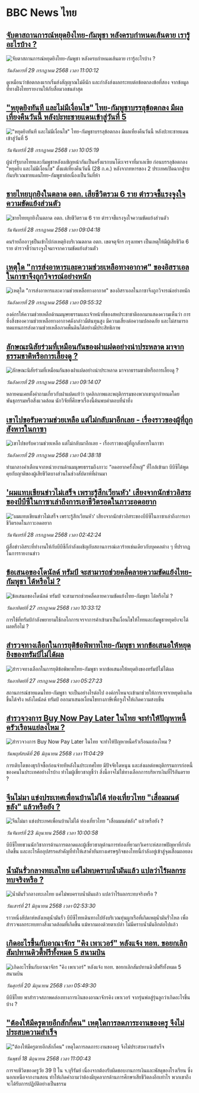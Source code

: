 # BBC News ไทย## [จับตาสถานการณ์หยุดยิงไทย-กัมพูชา หลังครบกำหนดเส้นตาย เรารู้อะไรบ้าง ?](https://www.bbc.com/thai/articles/cvgvdygrvvko?at_medium=RSS&at_campaign=rss?at_campaign=githubrss)![จับตาสถานการณ์หยุดยิงไทย-กัมพูชา หลังครบกำหนดเส้นตาย เรารู้อะไรบ้าง ?](https://ichef.bbci.co.uk/ace/ws/240/cpsprodpb/7394/live/59f8cbc0-6c31-11f0-89ea-4d6f9851f623.jpg)_วันอังคารที่ 29 กรกฎาคม 2568 เวลา 11:00:12_ดูเหมือนว่าข้อตกลงแรกเริ่มส่งสัญญาณไม่ดีนัก และกำลังส่งผลกระทบต่อข้อตกลงข้อที่สอง จากข้อมูลที่ทางฝั่งไทยรายงานให้กับสื่อมวลชนล่าสุด## ["หยุดยิงทันที และไม่มีเงื่อนไข" ไทย-กัมพูชาบรรลุข้อตกลง มีผลเที่ยงคืนวันนี้ หลังปะทะชายแดนเข้าสู่วันที่ 5](https://www.bbc.com/thai/articles/c79ln31vx1lo?at_medium=RSS&at_campaign=rss?at_campaign=githubrss)!["หยุดยิงทันที และไม่มีเงื่อนไข" ไทย-กัมพูชาบรรลุข้อตกลง มีผลเที่ยงคืนวันนี้ หลังปะทะชายแดนเข้าสู่วันที่ 5](https://ichef.bbci.co.uk/ace/ws/240/cpsprodpb/063b/live/3ec395b0-6ba0-11f0-82c0-83e5ee86ba74.jpg)_วันจันทร์ที่ 28 กรกฎาคม 2568 เวลา 10:05:19_ผู้นำรัฐบาลไทยและกัมพูชาหลังเผชิญหน้ากันเป็นครั้งแรกบนโต๊ะเจรจาที่มาเลเซีย ก่อนบรรลุข้อตกลง "หยุดยิง และไม่มีเงื่อนไข" ตั้งแต่เที่ยงคืนวันนี้ (28 ก.ค.) หลังจากทหารของ 2 ประเทศเปิดฉากสู้รบกันบริเวณชายแดนไทย-กัมพูชาต่อเนื่องเป็นวันที่ห้า## [ชายไทยบุกยิงในตลาด อตก. เสียชีวิตรวม 6 ราย ตำรวจชี้แรงจูงใจความขัดแย้งส่วนตัว](https://www.bbc.com/thai/articles/cg4xqv6zy74o?at_medium=RSS&at_campaign=rss?at_campaign=githubrss)![ชายไทยบุกยิงในตลาด อตก. เสียชีวิตรวม 6 ราย ตำรวจชี้แรงจูงใจความขัดแย้งส่วนตัว](https://ichef.bbci.co.uk/ace/ws/240/cpsprodpb/4430/live/c8e78b20-6b87-11f0-9bc7-71a22c91def5.jpg)_วันจันทร์ที่ 28 กรกฎาคม 2568 เวลา 09:04:18_คนร้ายถืออาวุธปืนเข้าไปก่อเหตุยิงบริเวณตลาด อตก. เขตจตุจักร กรุงเทพฯ เป็นเหตุให้มีผู้เสียชีวิต 6 ราย ตำรวจชี้ว่าแรงจูงใจมาจากความขัดแย้งส่วนตัว## [เหตุใด "การส่งอาหารและความช่วยเหลือทางอากาศ" ของอิสราเอลในกาซาจึงถูกวิจารณ์อย่างหนัก](https://www.bbc.com/thai/articles/c987yx00lgno?at_medium=RSS&at_campaign=rss?at_campaign=githubrss)![เหตุใด "การส่งอาหารและความช่วยเหลือทางอากาศ" ของอิสราเอลในกาซาจึงถูกวิจารณ์อย่างหนัก](https://ichef.bbci.co.uk/ace/ws/240/cpsprodpb/0fe6/live/cb3cfbc0-6ba6-11f0-bc0c-71db90165f13.png)_วันอังคารที่ 29 กรกฎาคม 2568 เวลา 09:55:32_องค์กรให้ความช่วยเหลือด้านมนุษยธรรมและเจ้าหน้าที่ของสหประชาชาติออกมาแสดงความเห็นว่า การทิ้งสิ่งของความช่วยเหลือทางอากาศดังกล่าวมีต้นทุนสูง มีความเสี่ยงต่อความปลอดภัย และไม่สามารถทดแทนการส่งความช่วยเหลือภาคพื้นดินได้อย่างมีประสิทธิภาพ## [ลักษณะนิสัยร่วมที่เหมือนกันของฝาแฝดอย่างน่าประหลาด มาจากธรรมชาติหรือการเลี้ยงดู ? ](https://www.bbc.com/thai/articles/c754ngz7331o?at_medium=RSS&at_campaign=rss?at_campaign=githubrss)![ลักษณะนิสัยร่วมที่เหมือนกันของฝาแฝดอย่างน่าประหลาด มาจากธรรมชาติหรือการเลี้ยงดู ? ](https://ichef.bbci.co.uk/ace/ws/240/cpsprodpb/28a5/live/7640b5c0-66ed-11f0-a08d-214bf7cc019d.jpg)_วันอังคารที่ 29 กรกฎาคม 2568 เวลา 09:14:07_หลายคนเคยตั้งคำถามเกี่ยวกับฝาแฝดแท้ว่า บุคลิกภาพและพฤติกรรมของพวกเขาถูกกำหนดโดยพันธุกรรมหรือสิ่งแวดล้อม นักวิจัยที่ศึกษาเรื่องนี้ค้นพบคำตอบที่น่าทึ่ง## [เขาไปขอรับความช่วยเหลือ แต่ไม่กลับมาอีกเลย - เรื่องราวของผู้ที่ถูกสังหารในกาซา](https://www.bbc.com/thai/articles/c4gmx8yyypjo?at_medium=RSS&at_campaign=rss?at_campaign=githubrss)![เขาไปขอรับความช่วยเหลือ แต่ไม่กลับมาอีกเลย - เรื่องราวของผู้ที่ถูกสังหารในกาซา](https://ichef.bbci.co.uk/ace/ws/240/cpsprodpb/f231/live/142c5b30-6965-11f0-8dbd-f3d32ebd3327.jpg)_วันอังคารที่ 29 กรกฎาคม 2568 เวลา 04:38:18_ท่ามกลางคำเตือนจากหน่วยงานด้านมนุษยธรรมถึงภาวะ “อดอยากครั้งใหญ่” ที่ใกล้เข้ามา บีบีซีได้พูดคุยกับญาติของผู้เสียชีวิตบางส่วนในช่วงสัปดาห์ที่ผ่านมา## ['ผมแทบเขียนข่าวไม่เสร็จ เพราะรู้สึกเวียนหัว' เสียงจากนักข่าวอิสระของบีบีซีในกาซาเล่าถึงการเอาชีวิตรอดในภาวะอดอยาก](https://www.bbc.com/thai/articles/cewylp4ry8ro?at_medium=RSS&at_campaign=rss?at_campaign=githubrss)!['ผมแทบเขียนข่าวไม่เสร็จ เพราะรู้สึกเวียนหัว' เสียงจากนักข่าวอิสระของบีบีซีในกาซาเล่าถึงการเอาชีวิตรอดในภาวะอดอยาก](https://ichef.bbci.co.uk/ace/ws/240/cpsprodpb/0c90/live/a0879e10-68bf-11f0-af20-030418be2ca5.jpg)_วันจันทร์ที่ 28 กรกฎาคม 2568 เวลา 02:42:24_ผู้สื่อข่าวอิสระที่ทำงานให้กับบีบีซีก็กำลังเผชิญกับสถานการณ์เลวร้ายเช่นเดียวกับบุคคลต่าง ๆ ที่ปรากฏในการรายงานข่าว## [ข้อเสนอของโดนัลด์ ทรัมป์ จะสามารถช่วยคลี่คลายความขัดแย้งไทย-กัมพูชา ได้หรือไม่ ?](https://www.bbc.com/thai/articles/cp3edrkwy1no?at_medium=RSS&at_campaign=rss?at_campaign=githubrss)![ข้อเสนอของโดนัลด์ ทรัมป์ จะสามารถช่วยคลี่คลายความขัดแย้งไทย-กัมพูชา ได้หรือไม่ ?](https://ichef.bbci.co.uk/ace/ws/240/cpsprodpb/1c26/live/4e1b5660-6ad8-11f0-8c84-c5f4b0ed4e68.png)_วันอาทิตย์ที่ 27 กรกฎาคม 2568 เวลา 10:33:12_การใช้ที่ทรัมป์กำลังพยายามใช้กลไกการเจรจาการค้าเข้ามาเป็นเงื่อนไขให้ไทยและกัมพูชาหยุดยิงจะได้ผลหรือไม่ ?## [สำรวจทางเลือกในการยุติข้อพิพาทไทย-กัมพูชา หากข้อเสนอให้หยุดยิงของทรัมป์ไม่ได้ผล](https://www.bbc.com/thai/articles/c24zp858q9yo?at_medium=RSS&at_campaign=rss?at_campaign=githubrss)![สำรวจทางเลือกในการยุติข้อพิพาทไทย-กัมพูชา หากข้อเสนอให้หยุดยิงของทรัมป์ไม่ได้ผล](https://ichef.bbci.co.uk/ace/ws/240/cpsprodpb/71e6/live/f48f1ce0-6a90-11f0-8dbd-f3d32ebd3327.jpg)_วันอาทิตย์ที่ 27 กรกฎาคม 2568 เวลา 05:27:23_สถานการณ์ชายแดนไทย-กัมพูชา จะเป็นอย่างไรต่อไป องค์กรไหนจะเข้ามาช่วยให้การเจรจาหยุดยิงเกิดขึ้นได้จริง หลังโดนัลด์ ทรัมป์ ออกมาเสนอเงื่อนไขทางภาษีเพื่อจูงใจให้เกิดความสงบขึ้น## [สำรวจวงการ Buy Now Pay Later ในไทย จะทำให้ปัญหาหนี้ครัวเรือนแย่ลงไหม ?](https://www.bbc.com/thai/articles/c80pymvnk31o?at_medium=RSS&at_campaign=rss?at_campaign=githubrss)![สำรวจวงการ Buy Now Pay Later ในไทย จะทำให้ปัญหาหนี้ครัวเรือนแย่ลงไหม ?](https://ichef.bbci.co.uk/ace/ws/240/cpsprodpb/2b99/live/35fb4060-525d-11f0-8485-7bd50fa63665.jpg)_วันพฤหัสบดีที่ 26 มิถุนายน 2568 เวลา 11:04:29_การเติบโตของธุรกิจซื้อก่อนจ่ายทีหลังในประเทศไทย มีปัจจัยใดหนุน และส่งผลต่อพฤติกรรมการก่อหนี้ของคนในประเทศอย่างไรบ้าง ทำไมผู้เชี่ยวชาญชี้ว่า สิ่งนี้อาจไม่ใช่ทางเลือกการบริหารเงินที่ไร้อันตราย ?## [จีนไม่มา แข่งประเทศเพื่อนบ้านไม่ได้ ท่องเที่ยวไทย "เสื่อมมนต์ขลัง" แล้วหรือยัง ?](https://www.bbc.com/thai/articles/c1wpqp4jy3xo?at_medium=RSS&at_campaign=rss?at_campaign=githubrss)![จีนไม่มา แข่งประเทศเพื่อนบ้านไม่ได้ ท่องเที่ยวไทย "เสื่อมมนต์ขลัง" แล้วหรือยัง ?](https://ichef.bbci.co.uk/ace/ws/240/cpsprodpb/ae1f/live/06639d20-4f8d-11f0-86d5-3b52b53af158.jpg)_วันจันทร์ที่ 23 มิถุนายน 2568 เวลา 10:00:58_บีบีซีไทยชวนนักวิชาการด้านการตลาดและผู้เชี่ยวชาญด้านการท่องเที่ยวมาวิเคราะห์สภาพปัญหาที่กำลังเกิดขึ้น และอะไรคืออุปสรรคสำคัญที่ทำให้เสาค้ำยันทางเศรษฐกิจของไทยนี้กำลังอยู่เข้าสู่จุดเสื่อมถอยลง## [น้ำมันรั่วกลางทะเลไทย แค่ไม่พบคราบน้ำมันแล้ว แปลว่าไร้ผลกระทบจริงหรือ ?](https://www.bbc.com/thai/articles/cgq782v15k8o?at_medium=RSS&at_campaign=rss?at_campaign=githubrss)![น้ำมันรั่วกลางทะเลไทย แค่ไม่พบคราบน้ำมันแล้ว แปลว่าไร้ผลกระทบจริงหรือ ?](https://ichef.bbci.co.uk/ace/ws/240/cpsprodpb/574d/live/f090a920-4c12-11f0-86d5-3b52b53af158.jpg)_วันเสาร์ที่ 21 มิถุนายน 2568 เวลา 02:53:30_ราวหนึ่งสัปดาห์หลังเหตุน้ำมันรั่ว บีบีซีไทยเดินทางไปยังบริเวณทุ่นผูกเรือที่เกิดเหตุน้ำมันรั่วไหล เพื่อสำรวจผลกระทบทางสิ่งแวดล้อมที่เกิดขึ้น แม้หากมองด้วยตาเปล่า ไม่มีคราบน้ำมันอีกต่อไปแล้ว## [เกิดอะไรขึ้นกับอาณาจักร "คิง เพาเวอร์" หลังแจ้ง ทอท. ขอยกเลิกสัมปทานดิวตี้ฟรีทั้งหมด 5 สนามบิน](https://www.bbc.com/thai/articles/crk6d8l5py5o?at_medium=RSS&at_campaign=rss?at_campaign=githubrss)![เกิดอะไรขึ้นกับอาณาจักร "คิง เพาเวอร์" หลังแจ้ง ทอท. ขอยกเลิกสัมปทานดิวตี้ฟรีทั้งหมด 5 สนามบิน](https://ichef.bbci.co.uk/ace/ws/240/cpsprodpb/f74c/live/5e5dbcc0-4d96-11f0-9aef-bb27ccc1a3f8.jpg)_วันศุกร์ที่ 20 มิถุนายน 2568 เวลา 05:49:30_บีบีซีไทย พาสำรวจสภาพคล่องทางการเงินของอาณาจักรคิง เพาเวอร์ จากรุ่นพ่อสู่รุ่นลูกว่าเกิดอะไรขึ้นบ้าง ?## ["ต้องให้มีครูตายอีกสักกี่คน" เหตุใดการลดภาระงานของครู จึงไม่ประสบความสำเร็จ](https://www.bbc.com/thai/articles/c07dnn5lemyo?at_medium=RSS&at_campaign=rss?at_campaign=githubrss)!["ต้องให้มีครูตายอีกสักกี่คน" เหตุใดการลดภาระงานของครู จึงไม่ประสบความสำเร็จ](https://ichef.bbci.co.uk/ace/ws/240/cpsprodpb/ce69/live/2f0f99c0-4c33-11f0-86d5-3b52b53af158.jpg)_วันพุธที่ 18 มิถุนายน 2568 เวลา 11:00:43_การจบชีวิตของครูวัย 39 ปี ใน จ.บุรีรัมย์ เนื่องจากต้องรับผิดชอบงานการเงินและพัสดุของโรงเรียน ซึ่งนอกเหนือจากงานสอน ทำให้เกิดคำถามว่าต้องมีบุคลากรด้านการศึกษาเสียชีวิตลงอีกเท่าไร พวกเขาถึงจะได้รับการปฏิบัติอย่างเป็นธรรม